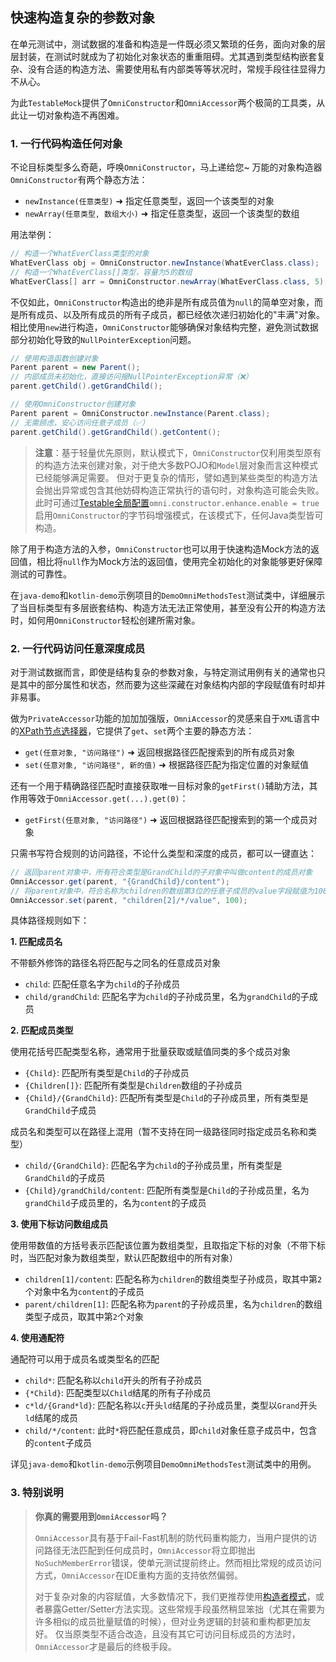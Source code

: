 快速构造复杂的参数对象
---

在单元测试中，测试数据的准备和构造是一件既必须又繁琐的任务，面向对象的层层封装，在测试时就成为了初始化对象状态的重重阻碍。尤其遇到类型结构嵌套复杂、没有合适的构造方法、需要使用私有内部类等等状况时，常规手段往往显得力不从心。

为此`TestableMock`提供了`OmniConstructor`和`OmniAccessor`两个极简的工具类，从此让一切对象构造不再困难。

### 1. 一行代码构造任何对象

不论目标类型多么奇葩，呼唤`OmniConstructor`，马上递给您~ 万能的对象构造器`OmniConstructor`有两个静态方法：

- `newInstance(任意类型)` ➜ 指定任意类型，返回一个该类型的对象
- `newArray(任意类型, 数组大小)` ➜ 指定任意类型，返回一个该类型的数组

用法举例：

```java
// 构造一个WhatEverClass类型的对象
WhatEverClass obj = OmniConstructor.newInstance(WhatEverClass.class);
// 构造一个WhatEverClass[]类型，容量为5的数组
WhatEverClass[] arr = OmniConstructor.newArray(WhatEverClass.class, 5);
```

不仅如此，`OmniConstructor`构造出的绝非是所有成员值为`null`的简单空对象，而是所有成员、以及所有成员的所有子成员，都已经依次递归初始化的"丰满"对象。相比使用`new`进行构造，`OmniConstructor`能够确保对象结构完整，避免测试数据部分初始化导致的`NullPointerException`问题。

```java
// 使用构造函数创建对象
Parent parent = new Parent();
// 内部成员未初始化，直接访问报NullPointerException异常（❌）
parent.getChild().getGrandChild();

// 使用OmniConstructor创建对象
Parent parent = OmniConstructor.newInstance(Parent.class);
// 无需顾虑，安心访问任意子成员（✅）
parent.getChild().getGrandChild().getContent();
```

> **注意**：基于轻量优先原则，默认模式下，`OmniConstructor`仅利用类型原有的构造方法来创建对象，对于绝大多数POJO和`Model`层对象而言这种模式已经能够满足需要。
> 但对于更复杂的情形，譬如遇到某些类型的构造方法会抛出异常或包含其他妨碍构造正常执行的语句时，对象构造可能会失败。
> 此时可通过[Testable全局配置](zh-cn/doc/javaagent-args.md)`omni.constructor.enhance.enable = true`启用`OmniConstructor`的字节码增强模式，在该模式下，任何Java类型皆可构造。

除了用于构造方法的入参，`OmniConstructor`也可以用于快速构造Mock方法的返回值，相比将`null`作为Mock方法的返回值，使用完全初始化的对象能够更好保障测试的可靠性。

在`java-demo`和`kotlin-demo`示例项目的`DemoOmniMethodsTest`测试类中，详细展示了当目标类型有多层嵌套结构、构造方法无法正常使用，甚至没有公开的构造方法时，如何用`OmniConstructor`轻松创建所需对象。

### 2. 一行代码访问任意深度成员

对于测试数据而言，即使是结构复杂的参数对象，与特定测试用例有关的通常也只是其中的部分属性和状态，然而要为这些深藏在对象结构内部的字段赋值有时却并非易事。

做为`PrivateAccessor`功能的加加加强版，`OmniAccessor`的灵感来自于`XML`语言中的[XPath节点选择器](https://www.w3school.com.cn/xpath/xpath_syntax.asp)，它提供了`get`、`set`两个主要的静态方法：

- `get(任意对象, "访问路径")` ➜ 返回根据路径匹配搜索到的所有成员对象
- `set(任意对象, "访问路径", 新的值)` ➜ 根据路径匹配为指定位置的对象赋值

还有一个用于精确路径匹配时直接获取唯一目标对象的`getFirst()`辅助方法，其作用等效于`OmniAccessor.get(...).get(0)`：

- `getFirst(任意对象, "访问路径")` ➜ 返回根据路径匹配搜索到的第一个成员对象

只需书写符合规则的访问路径，不论什么类型和深度的成员，都可以一键直达：

```java
// 返回parent对象中，所有符合类型是GrandChild的子对象中叫做content的成员对象
OmniAccessor.get(parent, "{GrandChild}/content");
// 将parent对象中，符合名称为children的数组第3位的任意子成员的value字段赋值为100
OmniAccessor.set(parent, "children[2]/*/value", 100);
```

具体路径规则如下：

**1. 匹配成员名**

不带额外修饰的路径名将匹配与之同名的任意成员对象

- `child`: 匹配任意名字为`child`的子孙成员
- `child/grandChild`: 匹配名字为`child`的子孙成员里，名为`grandChild`的子成员

**2. 匹配成员类型**

使用花括号匹配类型名称，通常用于批量获取或赋值同类的多个成员对象

- `{Child}`: 匹配所有类型是`Child`的子孙成员
- `{Children[]}`: 匹配所有类型是`Children`数组的子孙成员
- `{Child}/{GrandChild}`: 匹配所有类型是`Child`的子孙成员里，所有类型是`GrandChild`子成员

成员名和类型可以在路径上混用（暂不支持在同一级路径同时指定成员名称和类型）

- `child/{GrandChild}`: 匹配名字为`child`的子孙成员里，所有类型是`GrandChild`的子成员
- `{Child}/grandChild/content`: 匹配所有类型是`Child`的子孙成员里，名为`grandChild`子成员里的，名为`content`的子成员

**3. 使用下标访问数组成员**

使用带数值的方括号表示匹配该位置为数组类型，且取指定下标的对象（不带下标时，当匹配对象为数组类型，默认匹配数组中的所有对象）

- `children[1]/content`: 匹配名称为`children`的数组类型子孙成员，取其中第`2`个对象中名为`content`的子成员
- `parent/children[1]`: 匹配名称为`parent`的子孙成员里，名为`children`的数组类型子成员，取其中第`2`个对象

**4. 使用通配符**

通配符可以用于成员名或类型名的匹配

- `child*`: 匹配名称以`child`开头的所有子孙成员
- `{*Child}`: 匹配类型以`Child`结尾的所有子孙成员
- `c*ld/{Grand*ld}`: 匹配名称以`c`开头`ld`结尾的子孙成员里，类型以`Grand`开头`ld`结尾的成员
- `child/*/content`: 此时`*`将匹配任意成员，即`child`对象任意子成员中，包含的`content`子成员

详见`java-demo`和`kotlin-demo`示例项目`DemoOmniMethodsTest`测试类中的用例。

### 3. 特别说明

> **你真的需要用到`OmniAccessor`吗？**
>
> `OmniAccessor`具有基于Fail-Fast机制的防代码重构能力，当用户提供的访问路径无法匹配到任何成员时，`OmniAccessor`将立即抛出`NoSuchMemberError`错误，使单元测试提前终止。然而相比常规的成员访问方式，`OmniAccessor`在IDE重构方面的支持依然偏弱。
>
> 对于复杂对象的内容赋值，大多数情况下，我们更推荐使用[构造者模式](https://developer.aliyun.com/article/705058)，或者暴露Getter/Setter方法实现。这些常规手段虽然稍显笨拙（尤其在需要为许多相似的成员批量赋值的时候），但对业务逻辑的封装和重构都更加友好。
> 仅当原类型不适合改造，且没有其它可访问目标成员的方法时，`OmniAccessor`才是最后的终极手段。
